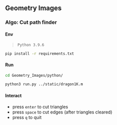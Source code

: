 ## Geometry Images

### Algo: Cut path finder

#### Env

> `Python 3.9.6`

```bash
pip install -r requirements.txt
```

#### Run

```bash
cd Geometry_Images/python/

python3 run.py ../static/dragon1K.m

```

#### Interact

- press `enter` to cut triangles
- press `space` to cut edges (after triangles cleared)
- press `q` to quit